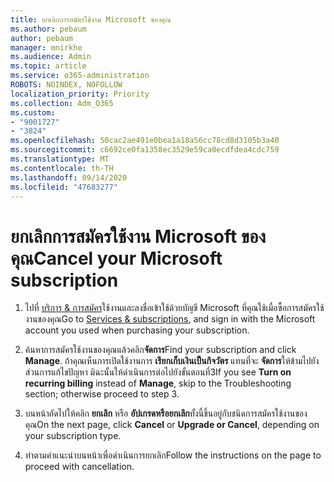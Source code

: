 ```yaml
---
title: ยกเลิกการสมัครใช้งาน Microsoft ของคุณ
ms.author: pebaum
author: pebaum
manager: mnirkhe
ms.audience: Admin
ms.topic: article
ms.service: o365-administration
ROBOTS: NOINDEX, NOFOLLOW
localization_priority: Priority
ms.collection: Adm_O365
ms.custom:
- "9001727"
- "3824"
ms.openlocfilehash: 50cac2ae491e0bea1a18a56cc78cd8d3105b3a40
ms.sourcegitcommit: c6692ce0fa1358ec3529e59ca0ecdfdea4cdc759
ms.translationtype: MT
ms.contentlocale: th-TH
ms.lasthandoff: 09/14/2020
ms.locfileid: "47683277"
---
```

# <a name="cancel-your-microsoft-subscription"></a><span data-ttu-id="18996-102">ยกเลิกการสมัครใช้งาน Microsoft ของคุณ</span><span class="sxs-lookup"><span data-stu-id="18996-102">Cancel your Microsoft subscription</span></span>

1. <span data-ttu-id="18996-103">ไปที่ [บริการ & การสมัคร](https://account.microsoft.com/services/)ใช้งานและลงชื่อเข้าใช้ด้วยบัญชี Microsoft ที่คุณใช้เมื่อซื้อการสมัครใช้งานของคุณ</span><span class="sxs-lookup"><span data-stu-id="18996-103">Go to [Services & subscriptions](https://account.microsoft.com/services/), and sign in with the Microsoft account you used when purchasing your subscription.</span></span>

2. <span data-ttu-id="18996-104">ค้นหาการสมัครใช้งานของคุณแล้วคลิก**จัดการ**</span><span class="sxs-lookup"><span data-stu-id="18996-104">Find your subscription and click **Manage**.</span></span> <span data-ttu-id="18996-105">ถ้าคุณเห็นการเปิดใช้งานการ **เรียกเก็บเงินเป็นกิจวัตร** แทนที่จะ **จัดการ**ให้ข้ามไปยังส่วนการแก้ไขปัญหา  มิฉะนั้นให้ดำเนินการต่อไปยังขั้นตอนที่3</span><span class="sxs-lookup"><span data-stu-id="18996-105">If you see **Turn on recurring billing** instead of **Manage**, skip to the Troubleshooting section;  otherwise proceed to step 3.</span></span>

3. <span data-ttu-id="18996-106">บนหน้าถัดไปให้คลิก **ยกเลิก** หรือ **อัปเกรดหรือยกเลิก**ทั้งนี้ขึ้นอยู่กับชนิดการสมัครใช้งานของคุณ</span><span class="sxs-lookup"><span data-stu-id="18996-106">On the next page, click **Cancel** or **Upgrade or Cancel**, depending on your subscription type.</span></span>

4. <span data-ttu-id="18996-107">ทำตามคำแนะนำบนหน้าเพื่อดำเนินการยกเลิก</span><span class="sxs-lookup"><span data-stu-id="18996-107">Follow the instructions on the page to proceed with cancellation.</span></span>

